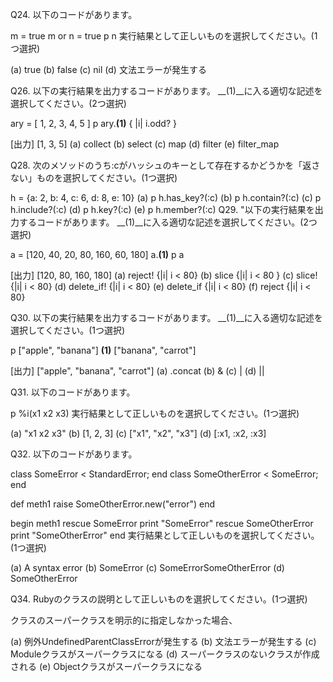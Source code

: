 
Q24. 以下のコードがあります。

m = true
m or n = true
p n
実行結果として正しいものを選択してください。(1つ選択)

(a) true
(b) false
(c) nil
(d) 文法エラーが発生する

Q26. 以下の実行結果を出力するコードがあります。 __(1)__に入る適切な記述を選択してください。(2つ選択)

ary = [ 1, 2, 3, 4, 5 ]
p ary.__(1)__ { |i| i.odd? }

[出力]
[1, 3, 5]
(a) collect
(b) select
(c) map
(d) filter
(e) filter_map

Q28. 次のメソッドのうち:cがハッシュのキーとして存在するかどうかを「返さない」ものを選択してください。(1つ選択)

h = {a: 2, b: 4, c: 6, d: 8, e: 10}
(a) p h.has_key?(:c)
(b) p h.contain?(:c)
(c) p h.include?(:c)
(d) p h.key?(:c)
(e) p h.member?(:c)
Q29. "以下の実行結果を出力するコードがあります。 __(1)__に入る適切な記述を選択してください。(2つ選択)

a = [120, 40, 20, 80, 160, 60, 180]
a.__(1)__
p a

[出力]
[120, 80, 160, 180]
(a) reject! {|i| i < 80}
(b) slice {|i| i < 80 }
(c) slice! {|i| i < 80}
(d) delete_if! {|i| i < 80}
(e) delete_if {|i| i < 80}
(f) reject {|i| i < 80}

Q30. 以下の実行結果を出力するコードがあります。 __(1)__に入る適切な記述を選択してください。(1つ選択)

p ["apple", "banana"] __(1)__ ["banana", "carrot"]

[出力]
["apple", "banana", "carrot"]
(a) .concat
(b) &
(c) |
(d) ||

Q31. 以下のコードがあります。

p %i(x1 x2 x3)
実行結果として正しいものを選択してください。(1つ選択)

(a) "x1 x2 x3"
(b) [1, 2, 3]
(c) ["x1", "x2", "x3"]
(d) [:x1, :x2, :x3]

Q32. 以下のコードがあります。

class SomeError < StandardError; end
class SomeOtherError < SomeError; end

def meth1
  raise SomeOtherError.new("error")
end

begin
  meth1
rescue SomeError
  print "SomeError"
rescue SomeOtherError
  print "SomeOtherError"
end
実行結果として正しいものを選択してください。(1つ選択)

(a) A syntax error
(b) SomeError
(c) SomeErrorSomeOtherError
(d) SomeOtherError

Q34. Rubyのクラスの説明として正しいものを選択してください。(1つ選択)

クラスのスーパークラスを明示的に指定しなかった場合、

(a) 例外UndefinedParentClassErrorが発生する
(b) 文法エラーが発生する
(c) Moduleクラスがスーパークラスになる
(d) スーパークラスのないクラスが作成される
(e) Objectクラスがスーパークラスになる
